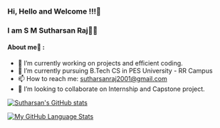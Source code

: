 ### Hi, Hello and Welcome !!!👋
### I am S M Sutharsan Raj🙋‍♂️

<!--
**smsraj2001/smsraj2001** is a ✨ _special_ ✨ repository because its `README.md` (this file) appears on your GitHub profile.
- 🤔 I’m looking for help with ...
- 💬 Ask me about ...
- 😄 Pronouns: ...
- ⚡ Fun fact: ...
-->

#### About me💬 :

- 🔭 I’m currently working on projects and efficient coding.
- 🌱 I’m currently pursuing B.Tech CS in PES University - RR Campus
- 📫 How to reach me: sutharsanraj2001@gmail.com
- 👯 I’m looking to collaborate on Internship and Capstone project.

[![Sutharsan's GitHub stats](https://github-readme-stats.vercel.app/api?username=smsraj2001&theme=aura)]()

[![My GitHub Language Stats](https://github-readme-stats.vercel.app/api/top-langs/?username=smsraj2001&langs_count=5&theme=nightowl)]()
